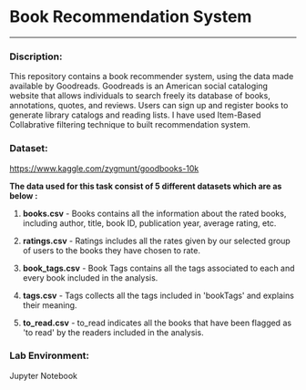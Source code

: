 # Book Recommendation System  

--------------------------------------------------------------------------------------------------------------------------------------------------------------------------

### Discription: 

This repository contains a book recommender system, using the data made available by Goodreads. Goodreads is an American social cataloging website that allows individuals to search freely its database of books, annotations, quotes, and reviews. Users can sign up and register books to generate library catalogs and reading lists. I have used Item-Based Collabrative filtering technique to built recommendation system.

### Dataset: 

https://www.kaggle.com/zygmunt/goodbooks-10k  

**The data used for this task consist of 5 different datasets which are  as below :**  

1) **books.csv** - Books contains all the information about the rated books, including author, title, book ID, publication year, average rating, etc.  

2) **ratings.csv** - Ratings includes all the rates given by our selected group of users to the books they have chosen to rate.  

3) **book_tags.csv** - Book Tags contains all the tags associated to each and every book included in the analysis.  

4) **tags.csv** - Tags collects all the tags included in 'bookTags' and explains their meaning.  

5) **to_read.csv** - to_read indicates all the books that have been flagged as 'to read' by the readers included in the analysis.  

### Lab Environment:  

Jupyter Notebook  

